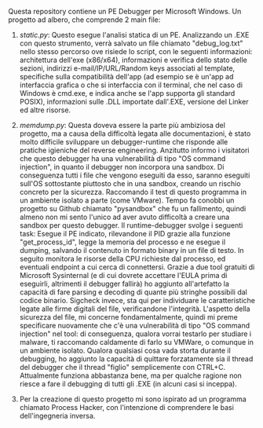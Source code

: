 Questa repository contiene un PE Debugger per Microsoft Windows. Un progetto ad albero, che comprende 2 main file:

1. *static.py*: Questo esegue l'analisi statica di un PE. Analizzando un .EXE con questo strumento, verrà salvato un file chiamato "debug_log.txt" nello stesso percorso ove risiede lo script, con le seguenti informazioni: architettura dell'exe (x86/x64), informazioni e verifica dello stato delle sezioni, indirizzi e-mail/IP/URL/Random keys associati al template, specifiche sulla compatibilità dell'app (ad esempio se è un'app ad interfaccia grafica o che si interfaccia con il terminal, che nel caso di Windows è cmd.exe, e indica anche se l'app supporta gli standard POSIX), informazioni sulle .DLL importate dall'.EXE, versione del Linker ed altre risorse.

2. *memdump.py*: Questa doveva essere la parte più ambiziosa del progetto, ma a causa della difficoltà legata alle documentazioni, è stato molto difficile sviluppare un debugger-runtime che risponde alle pratiche igieniche del reverse engineering. Anzitutto informo i visitatori che questo debugger ha una vulnerabilità di tipo "OS command injection", in quanto il debugger non incorpora una sandbox. Di conseguenza tutti i file che vengono eseguiti da esso, saranno eseguiti sull'OS sottostante piuttosto che in una sandbox, creando un rischio concreto per la sicurezza. Raccomando il test di questo programma in un ambiente isolato a parte (come VMware). Tempo fa conobbi un progetto su Github chiamato "pysandbox" che fu un fallimento, quindi almeno non mi sento l'unico ad aver avuto difficoltà a creare una sandbox per questo debugger. Il runtime-debugger svolge i seguenti task: Esegue il PE indicato, rilevandone il PID grazie alla funzione "get_process_id", legge la memoria del processo e ne esegue il dumping, salvando il contenuto in formato binary in un file di testo. In seguito monitora le risorse della CPU richieste dal processo, ed eventuali endpoint a cui cerca di connettersi. Grazie a due tool gratuiti di Microsoft Sysinternal (e di cui dovrete accettare l'EULA prima di eseguirli, altrimenti il debugger fallirà) ho aggiunto all'artefatto la capacità di fare parsing e decoding di quante più stringhe possibili dal codice binario. Sigcheck invece, sta qui per individuare le caratteristiche legate alle firme digitali del file, verificandone l'integrità. L'aspetto della sicurezza del file, mi concerne fondamentalmente, quindi mi preme specificare nuovamente che c'è una vulnerabilità di tipo "OS command injection" nel tool: di conseguenza, qualora vorrai testarlo per studiare i malware, ti raccomando caldamente di farlo su VMWare, o comunque in un ambiente isolato. Qualora qualsiasi cosa vada storta durante il debugging, ho aggiunto la capacità di quittare forzatamente sia il thread del debugger che il thread "figlio" semplicemente con CTRL+C. Attualmente funziona abbastanza bene, ma per qualche ragione non riesce a fare il debugging di tutti gli .EXE (in alcuni casi si inceppa).

3. Per la creazione di questo progetto mi sono ispirato ad un programma chiamato Process Hacker, con l'intenzione di comprendere le basi dell'ingegneria inversa.

